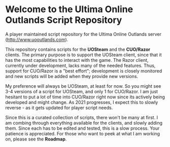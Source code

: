 # Welcome to the Ultima Online Outlands Script Repository

A player maintained script repository for the Ultima Online Outlands server (http://www.uooutlands.com).

This repository contains scripts for the **UOSteam** and the **CUO/Razor** clients. The primary purpose is to support the UOSteam client, since that it has the most capabilities to interact with the game. The Razor client, currently under development, lacks many of the needed features. Thus, support for CUO/Razor is a "best effort"; development is closely monitored and new scripts will be added when they provide new versions.

My preference will always be UOSteam, at least for now. So you might see 3-4 versions of a script for UOSteam, and only 1 for CUO/Razor. I am just hesitant to put a lot of time into CUO/Razor right now since its actively being developed and might change. As 2021 progresses, I expect this to slowly reverse - as it gets updated for player script needs.

Since this is a curated collection of scripts, there won't be many at first. I am combing through everything available for the clients, and slowly adding them. Since each has to be edited and tested, this is a slow process. Your patience is appreciated. For those who want to peek at what I am working on, please see the **Roadmap**.
